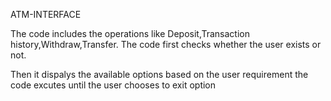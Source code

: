 ATM-INTERFACE

The code includes the operations like Deposit,Transaction history,Withdraw,Transfer.
The code first checks whether the user exists or not.

Then it dispalys the available options based on the user requirement the code excutes until the user chooses to exit option
